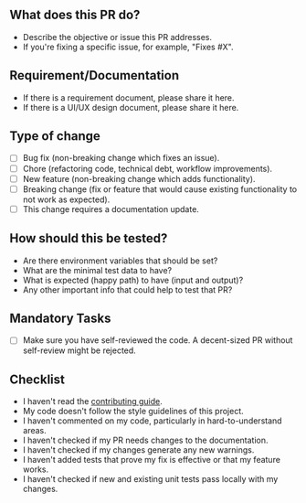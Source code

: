 ## What does this PR do?

<!-- Please include a summary of the change and which issue is fixed. Please also include relevant motivation and context. List any dependencies that are required for this change. -->

- Describe the objective or issue this PR addresses.
- If you're fixing a specific issue, for example, "Fixes #X".

<!-- Please provide a loom video for visual changes to speed up reviews
 Loom Video: https://www.loom.com/
-->

## Requirement/Documentation

<!-- Please provide all important documents to understand the reason for that PR. -->

- If there is a requirement document, please share it here.
- If there is a UI/UX design document, please share it here.

## Type of change

<!-- Please delete bullets that are not relevant. -->

- [ ] Bug fix (non-breaking change which fixes an issue).
- [ ] Chore (refactoring code, technical debt, workflow improvements).
- [ ] New feature (non-breaking change which adds functionality).
- [ ] Breaking change (fix or feature that would cause existing functionality to not work as expected).
- [ ] This change requires a documentation update.

## How should this be tested?

<!-- Please describe the tests that you ran to verify your changes. Provide instructions so we can reproduce. Please also list any relevant details for your test configuration. Write details that help to start the tests. -->

- Are there environment variables that should be set?
- What are the minimal test data to have?
- What is expected (happy path) to have (input and output)?
- Any other important info that could help to test that PR?

## Mandatory Tasks

- [ ] Make sure you have self-reviewed the code. A decent-sized PR without self-review might be rejected.

## Checklist

<!-- Please remove all the bullets irrelevant to your PR. -->

- I haven't read the [contributing guide](https://github.com/elrax/elrax/blob/main/CONTRIBUTING.md).
- My code doesn't follow the style guidelines of this project.
- I haven't commented on my code, particularly in hard-to-understand areas.
- I haven't checked if my PR needs changes to the documentation.
- I haven't checked if my changes generate any new warnings.
- I haven't added tests that prove my fix is effective or that my feature works.
- I haven't checked if new and existing unit tests pass locally with my changes.
